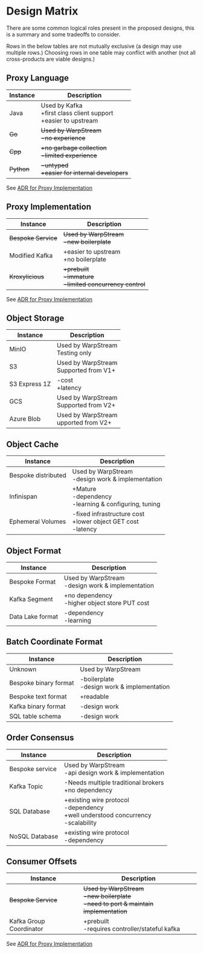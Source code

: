 
# Design Matrix

There are some common logical roles present in the proposed designs, this is a summary and some tradeoffs to consider.

Rows in the below tables are not mutually exclusive (a design may use multiple rows.)
Choosing rows in one table may conflict with another (not all cross-products are viable designs.)

## Proxy Language

| Instance   | Description                                                             |
|------------|-------------------------------------------------------------------------|
| Java       | Used by Kafka<br/> +first class client support<br/> +easier to upstream |
| ~~Go~~     | ~~Used by WarpStream<br/> -no experience~~                              |
| ~~Cpp~~    | ~~+no garbage collection<br/> -limited experience~~                     |
| ~~Python~~ | ~~-untyped<br/> +easier for internal developers~~                       |

See [ADR for Proxy Implementation](ADR-InklessImplementation.md)

## Proxy Implementation

| Instance            | Description                                                    |
|---------------------|----------------------------------------------------------------|
| ~~Bespoke Service~~ | ~~Used by WarpStream<br/>-new boilerplate~~                    |
| Modified Kafka      | +easier to upstream<br/> +no boilerplate                       |
| ~~Kroxylicious~~    | ~~+prebuilt<br/> -immature<br/> -limited concurrency control~~ |

See [ADR for Proxy Implementation](ADR-InklessImplementation.md)

## Object Storage

| Instance      | Description                               |
|---------------|-------------------------------------------|
| MinIO         | Used by WarpStream<br/>Testing only       |
| S3            | Used by WarpStream<br/>Supported from V1+ |
| S3 Express 1Z | -cost<br/>+latency                        |
| GCS           | Used by WarpStream<br/>Supported from V2+ |
| Azure Blob    | Used by WarpStream<br/>upported from V2+  |

## Object Cache

| Instance            | Description                                                          |
|---------------------|----------------------------------------------------------------------|
| Bespoke distributed | Used by WarpStream<br/> -design work & implementation                |
| Infinispan          | +Mature<br/> -dependency<br/>-learning & configuring, tuning         | 
| Ephemeral Volumes   | -fixed infrastructure cost<br/> +lower object GET cost<br/> -latency | 

## Object Format

| Instance         | Description                                           |
|------------------|-------------------------------------------------------|
| Bespoke Format   | Used by WarpStream<br/> -design work & implementation |
| Kafka Segment    | +no dependency<br/> -higher object store PUT cost     | 
| Data Lake format | -dependency<br/>-learning                             | 

## Batch Coordinate Format
| Instance              | Description                                     |
|-----------------------|-------------------------------------------------|
| Unknown               | Used by WarpStream                              |
| Bespoke binary format | -boilerplate<br/> -design work & implementation |
| Bespoke text format   | +readable                                       |
| Kafka binary format   | -design work                                    |
| SQL table schema      | -design work                                    |

## Order Consensus

| Instance        | Description                                                                                  |
|-----------------|----------------------------------------------------------------------------------------------|
| Bespoke service | Used by WarpStream<br/> -api design work & implementation<br/>                               |
| Kafka Topic     | -Needs multiple traditional brokers<br/> +no dependency                                      |
| SQL Database    | +existing wire protocol<br/> -dependency<br/> +well understood concurrency<br/> -scalability |
| NoSQL Database  | +existing wire protocol<br/> -dependency                                                     |

## Consumer Offsets

| Instance                | Description                                                                              |
|-------------------------|------------------------------------------------------------------------------------------|
| ~~Bespoke Service~~     | ~~Used by WarpStream<br/>-new boilerplate<br/> -need to port & maintain implementation~~ |
| Kafka Group Coordinator | +prebuilt<br/> -requires controller/stateful kafka                                       |

See [ADR for Proxy Implementation](ADR-InklessImplementation.md)
